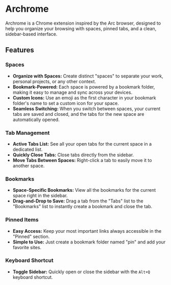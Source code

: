 # Archrome

Archrome is a Chrome extension inspired by the Arc browser, designed to help you organize your browsing with spaces, pinned tabs, and a clean, sidebar-based interface.

## Features

### Spaces

*   **Organize with Spaces:** Create distinct "spaces" to separate your work, personal projects, or any other context.
*   **Bookmark-Powered:** Each space is powered by a bookmark folder, making it easy to manage and sync across your devices.
*   **Custom Icons:** Use an emoji as the first character in your bookmark folder's name to set a custom icon for your space.
*   **Seamless Switching:** When you switch between spaces, your current tabs are saved and closed, and the tabs for the new space are automatically opened.

### Tab Management

*   **Active Tabs List:** See all your open tabs for the current space in a dedicated list.
*   **Quickly Close Tabs:** Close tabs directly from the sidebar.
*   **Move Tabs Between Spaces:** Right-click a tab to easily move it to another space.

### Bookmarks

*   **Space-Specific Bookmarks:** View all the bookmarks for the current space right in the sidebar.
*   **Drag-and-Drop to Save:** Drag a tab from the "Tabs" list to the "Bookmarks" list to instantly create a bookmark and close the tab.

### Pinned Items

*   **Easy Access:** Keep your most important links always accessible in the "Pinned" section.
*   **Simple to Use:** Just create a bookmark folder named "pin" and add your favorite sites.

### Keyboard Shortcut

*   **Toggle Sidebar:** Quickly open or close the sidebar with the `Alt+Q` keyboard shortcut.
